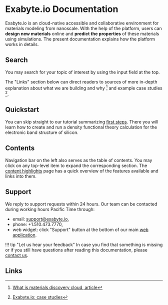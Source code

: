 # Exabyte.io Documentation

Exabyte.io is an cloud-native accessible and collaborative environment for materials modeling from nanoscale. With the help of the platform, users can **design new materials** online and **predict the properties** of these materials using simulations. The present documentation explains how the platform works in details. 

## Search

You may search for your topic of interest by using the input field at the top.

The "Links" section below can direct readers to sources of more in-depth explanation about what we are building and why [^1] and example case studies [^2].

## Quickstart

You can skip straight to our tutorial summarizing [first steps](getting-started/run-first-simulation.md). There you will learn how to create and run a density functional theory calculation for the electronic band structure of silicon.

## Contents

Navigation bar on the left also serves as the table of contents. You may click on any top-level item to expand the corresponding section. The [content highlights](getting-started/content-highlights.md) page has a quick overview of the features available and links into them.

## Support

We reply to support requests within 24 hours. Our team can be contacted during working hours Pacific Time through:

- email: <a href="mailto:support@exabyte.io" target="_blank">support@exabyte.io</a>,
- phone: +1.510.473.7770,
- web widget: click "Support" button at the bottom of our main <a href="https://platform.exabyte.io" target="_blank">web application</a>.

!!! tip "Let us hear your feedback"
    In case you find that something is missing or if you still have questions after reading this documentation, please <a class="text-muted" href="mailto:support@exabyte.io" target="_blank">contact us</a>.

## Links

[^1]: [What is materials discovery cloud, article](https://www.linkedin.com/pulse/how-we-design-world-tomorrow-what-materials-discovery-timur-bazhirov)
[^2]: [Exabyte.io: case studies](https://exabyte.io/#case-study)
